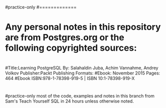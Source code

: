 #practice-only
#=============
# Any personal notes in this repository are from Postgres.org or the following copyrighted sources:
#
#Title:Learning PostgreSQL By: Salahaldin Juba, Achim Vannahme, Andrey Volkov Publisher:Packt Publishing Formats:
#Ebook: November 2015 Pages: 464 
#Ebook ISBN:978-1-78398-919-5 | ISBN 10:1-78398-919-X
#
#practice-only
most of the code, examples and notes in this branch from
Sam's Teach Yourself SQL in 24 hours 
unless otherwise noted.
